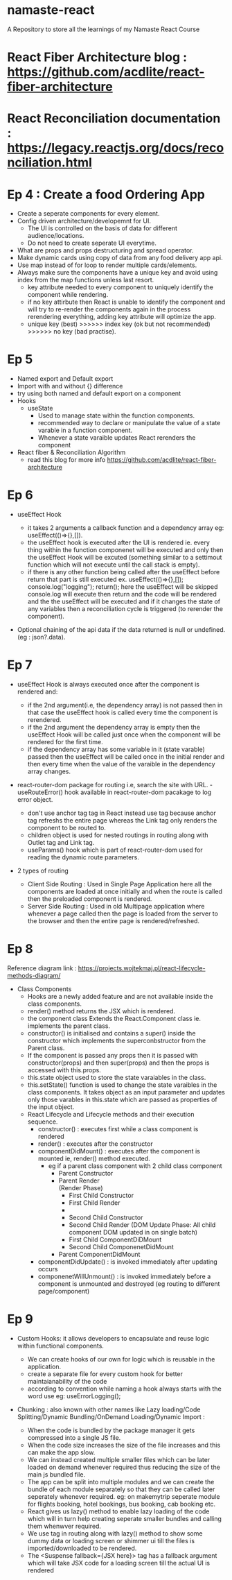 # namaste-react

A Repository to store all the learnings of my Namaste React Course

# React Fiber Architecture blog : https://github.com/acdlite/react-fiber-architecture

# React Reconciliation documentation : https://legacy.reactjs.org/docs/reconciliation.html

# Ep 4 : Create a food Ordering App

- Create a seperate components for every element.
- Config driven architecture/developemnt for UI.
  - The UI is controlled on the basis of data for different audience/locations.
  - Do not need to create seperate UI everytime.
- What are props and props destructuring and spread operator.
- Make dynamic cards using copy of data from any food delivery app api.
- Use map instead of for loop to render multiple cards/elements.
- Always make sure the components have a unique key and avoid using index from the map functions unless last resort.
  - key attribute needed to every component to uniquely identify the component while rendering.
  - if no key attirbute then React is unable to identify the component and will try to re-render the components again in the process rerendering everything, adding key attribute will optimize the app.
  - unique key (best) >>>>>> index key (ok but not recommended) >>>>>> no key (bad practise).

# Ep 5

- Named export and Default export
- Import with and without {} difference
- try using both named and default export on a component
- Hooks
  - useState
    - Used to manage state within the function components.
    - recommended way to declare or manipulate the value of a state varable in a function component.
    - Whenever a state varaible updates React rerenders the component
- React fiber & Reconciliation Algorithm
  - read this blog for more info https://github.com/acdlite/react-fiber-architecture

# Ep 6

- useEffect Hook

  - it takes 2 arguments a callback function and a dependency array eg: useEffect(()=>{},[]).
  - the useEffect hook is executed after the UI is rendered ie. every thing within the function componenet will be executed and only then the useEffect Hook will be excuted (something similar to a settimout function which will not execute until the call stack is empty).
  - if there is any other function being called after the useEffect before return that part is still executed ex. useEffect(()=>{},[]); console.log("logging"); return(); here the useEffect will be skipped console.log will execute then return and the code will be rendered and the the useEffect will be executed and if it changes the state of any variables then a reconciliation cycle is triggered (to rerender the component).

- Optional chaining of the api data if the data returned is null or undefined. (eg : json?.data).

# Ep 7

- useEffect Hook is always executed once after the component is rendered and:

  - if the 2nd argument(i.e, the dependency array) is not passed then in that case the useEffect hook is called every time the component is rerendered.
  - if the 2nd argument the dependency array is empty then the useEffect Hook will be called just once when the component will be rendered for the first time.
  - if the dependency array has some variable in it (state varable) passed then the useEffect will be called once in the initial render and then every time when the value of the varaible in the dependency array changes.

- react-router-dom package for routing i.e, search the site with URL.
  -useRouteError() hook available in react-router-dom pacakage to log error object.

  - don't use anchor tag <a></a> tag in React instead use <Link></Link> tag because anchor tag refreshs the entire page whereas the Link tag only renders the component to be routed to.
  - children object is used for nested routings in routing along with Outlet tag and Link tag.
  - useParams() hook which is part of react-router-dom used for reading the dynamic route parameters.

- 2 types of routing
  - Client Side Routing : Used in Single Page Application here all the components are loaded at once initially and when the route is called then the preloaded component is rendered.
  - Server Side Routing : Used in old Multipage application where whenever a page called then the page is loaded from the server to the browser and then the entire page is rendered/refreshed.

# Ep 8

Reference diagram link : https://projects.wojtekmaj.pl/react-lifecycle-methods-diagram/

- Class Components
  - Hooks are a newly added feature and are not available inside the class components.
  - render() method returns the JSX which is rendered.
  - the component class Extends the React.Component class ie. implements the parent class.
  - constructor() is initialised and contains a super() inside the constructor which implements the superconbstructor from the Parent class.
  - If the component is passed any props then it is passed with constructor(props) and then super(props) and then the props is accessed with this.props.
  - this.state object used to store the state varaiables in the class.
  - this.setState() function is used to change the state varaibles in the class components. It takes object as an input parameter and updates only those varables in this.state which are passed as properties of the input object.
  - React Lifecycle and Lifecycle methods and their execution sequence.
    - constructor() : executes first while a class component is rendered
    - render() : executes after the constructor
    - componentDidMount() : executes after the component is mounted ie, render() method executed.
      - eg if a parent class component with 2 child class component
        - Parent Constructor
        - Parent Render  
           (Render Phase)
          - First Child Constructor
          - First Child Render
          -
          - Second Child Constructor
          - Second Child Render
            (DOM Update Phase: All child component DOM updated in on single batch)
          - First Child ComponentDiDMount
          - Second Child ComponenetDidMount
        - Parent ComponentDidMount
    - componentDidUpdate() : is invoked immediately after updating occurs
    - componenetWillUnmount() : is invoked immediately before a component is unmounted and destroyed (eg routing to different page/component)

# Ep 9

- Custom Hooks: it allows developers to encapsulate and reuse logic within functional components.
    - We can create hooks of our own for logic which is reusable in the application.
    - create a separate file for every custom hook for better maintaianability of the code
    - according to convention while naming a hook always starts with the word use eg: useErrorLogging();
    
- Chunking : also known with other names like Lazy loading/Code Splitting/Dynamic Bundling/OnDemand Loading/Dynamic Import :
    - When the code is bundled by the package manager it gets compressed into a single JS file. 
    - When the code size increases the size of the file increases and this can make the app slow. 
    - We can instead created multiple smaller files which can be later loaded on demand whenever required thus reducing the size of the main js bundled file. 
    - The app can be split into multiple modules and we can create the bundle of each module separately so that they can be called later seperately whenever required. eg: on makemytrip seperate module for flights booking, hotel bookings, bus booking, cab booking etc. 
    - React gives us lazy() method to enable lazy loading of the code which will in turn help creating seperate smaller bundles and calling them whenwver required.
    - We use <Suspense> tag in routing along with lazy() method to show some dummy data or loading screen or shimmer ui till the files is imported/downloaded to be rendered.
    - The <Suspense fallback={JSX here}> tag has a fallback argument which will take JSX code for a loading screen till the actual UI is rendered
    